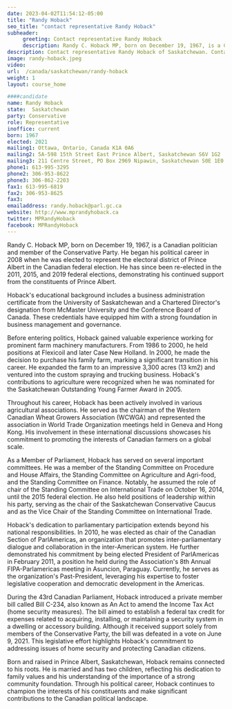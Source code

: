```yaml
---
date: 2023-04-02T11:54:12-05:00
title: "Randy Hoback"
seo_title: "contact representative Randy Hoback"
subheader:
     greeting: Contact representative Randy Hoback
     description: Randy C. Hoback MP, born on December 19, 1967, is a Canadian politician and member of the Conservative Party. He began his political career in 2008 when he was elected to represent the electoral district of Prince Albert in the Canadian federal election.
description: Contact representative Randy Hoback of Saskatchewan. Contact information for Randy Hoback includes email address, phone number, and mailing address.
image: randy-hoback.jpeg
video:
url:  /canada/saskatchewan/randy-hoback
weight: 1
layout: course_home

####candidate
name: Randy Hoback
state:	Saskatchewan
party: Conservative
role: Representative
inoffice: current
born: 1967
elected: 2021
mailing1: Ottawa, Ontario, Canada K1A 0A6
mailing2: 5A-598 15th Street East Prince Albert, Saskatchewan S6V 1G2
mailing3: 211 Centre Street, PO Box 2969 Nipawin, Saskatchewan S0E 1E0
phone1: 613-995-3295
phone2: 306-953-8622
phone3: 306-862-2203
fax1: 613-995-6819
fax2: 306-953-8625
fax3:
emailaddress: randy.hoback@parl.gc.ca
website: http://www.mprandyhoback.ca
twitter: MPRandyHoback
facebook: MPRandyHoback
---
```


Randy C. Hoback MP, born on December 19, 1967, is a Canadian politician and member of the Conservative Party. He began his political career in 2008 when he was elected to represent the electoral district of Prince Albert in the Canadian federal election. He has since been re-elected in the 2011, 2015, and 2019 federal elections, demonstrating his continued support from the constituents of Prince Albert.

Hoback's educational background includes a business administration certificate from the University of Saskatchewan and a Chartered Director's designation from McMaster University and the Conference Board of Canada. These credentials have equipped him with a strong foundation in business management and governance.

Before entering politics, Hoback gained valuable experience working for prominent farm machinery manufacturers. From 1986 to 2000, he held positions at Flexicoil and later Case New Holland. In 2000, he made the decision to purchase his family farm, marking a significant transition in his career. He expanded the farm to an impressive 3,300 acres (13 km2) and ventured into the custom spraying and trucking business. Hoback's contributions to agriculture were recognized when he was nominated for the Saskatchewan Outstanding Young Farmer Award in 2005.

Throughout his career, Hoback has been actively involved in various agricultural associations. He served as the chairman of the Western Canadian Wheat Growers Association (WCWGA) and represented the association in World Trade Organization meetings held in Geneva and Hong Kong. His involvement in these international discussions showcases his commitment to promoting the interests of Canadian farmers on a global scale.

As a Member of Parliament, Hoback has served on several important committees. He was a member of the Standing Committee on Procedure and House Affairs, the Standing Committee on Agriculture and Agri-food, and the Standing Committee on Finance. Notably, he assumed the role of chair of the Standing Committee on International Trade on October 16, 2014, until the 2015 federal election. He also held positions of leadership within his party, serving as the chair of the Saskatchewan Conservative Caucus and as the Vice Chair of the Standing Committee on International Trade.

Hoback's dedication to parliamentary participation extends beyond his national responsibilities. In 2010, he was elected as chair of the Canadian Section of ParlAmericas, an organization that promotes inter-parliamentary dialogue and collaboration in the inter-American system. He further demonstrated his commitment by being elected President of ParlAmericas in February 2011, a position he held during the Association's 8th Annual FIPA-Parlamericas meeting in Asuncion, Paraguay. Currently, he serves as the organization's Past-President, leveraging his expertise to foster legislative cooperation and democratic development in the Americas.

During the 43rd Canadian Parliament, Hoback introduced a private member bill called Bill C-234, also known as An Act to amend the Income Tax Act (home security measures). The bill aimed to establish a federal tax credit for expenses related to acquiring, installing, or maintaining a security system in a dwelling or accessory building. Although it received support solely from members of the Conservative Party, the bill was defeated in a vote on June 9, 2021. This legislative effort highlights Hoback's commitment to addressing issues of home security and protecting Canadian citizens.

Born and raised in Prince Albert, Saskatchewan, Hoback remains connected to his roots. He is married and has two children, reflecting his dedication to family values and his understanding of the importance of a strong community foundation. Through his political career, Hoback continues to champion the interests of his constituents and make significant contributions to the Canadian political landscape.
